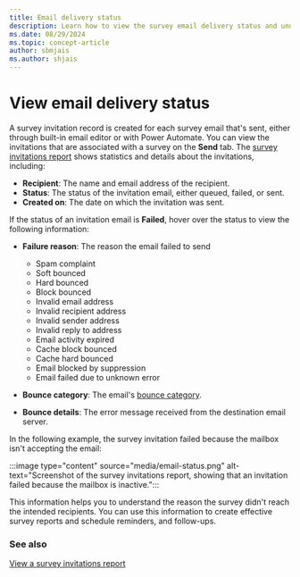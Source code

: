 ```yaml
---
title: Email delivery status
description: Learn how to view the survey email delivery status and understand the reason if the delivery failed.
ms.date: 08/29/2024
ms.topic: concept-article
author: sbmjais
ms.author: shjais
---
```


# View email delivery status

A survey invitation record is created for each survey email that's sent, either through built-in email editor or with Power Automate. You can view the invitations that are associated with a survey on the **Send** tab. The [survey invitations report](view-survey-invite.md) shows statistics and details about the invitations, including:

- **Recipient**: The name and email address of the recipient.
- **Status**: The status of the invitation email, either queued, failed, or sent.
- **Created on**: The date on which the invitation was sent.

If the status of an invitation email is **Failed**, hover over the status to view the following information:

- **Failure reason**: The reason the email failed to send

  - Spam complaint
  - Soft bounced
  - Hard bounced
  - Block bounced
  - Invalid email address
  - Invalid recipient address
  - Invalid sender address
  - Invalid reply to address
  - Email activity expired
  - Cache block bounced
  - Cache hard bounced
  - Email blocked by suppression
  - Email failed due to unknown error

- **Bounce category**: The email's [bounce category](/dynamics365/marketing/email-bounce-categories).

- **Bounce details**: The error message received from the destination email server.

In the following example, the survey invitation failed because the mailbox isn't accepting the email:

:::image type="content" source="media/email-status.png" alt-text="Screenshot of the survey invitations report, showing that an invitation failed because the mailbox is inactive.":::

This information helps you to understand the reason the survey didn't reach the intended recipients. You can use this information to create effective survey reports and schedule reminders, and follow-ups.

### See also

[View a survey invitations report](view-survey-invite.md)
